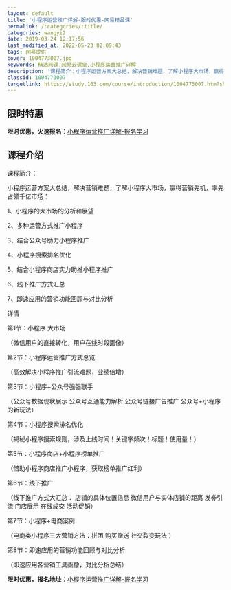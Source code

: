 ```yaml
---
layout: default
title: '小程序运营推广详解-限时优惠-网易精品课'
permalink: /:categories/:title/
categories: wangyi2
date: 2019-03-24 12:17:56
last_modified_at: 2022-05-23 02:09:43
tags: 网易提供
cover: 1004773007.jpg
keywords: 精选网课,网易云课堂,小程序运营推广详解
description: '课程简介：小程序运营方案大总结，解决营销难题，了解小程序大市场，赢得营销先机，率先占领千亿市场：1、小程序的大市场的分析'
classid: 1004773007
targetlink: https://study.163.com/course/introduction/1004773007.htm?share=1&shareId=1025206652&utm_campaign=share&utm_medium=iphoneShare&utm_source=&utm_u=1025206652
---
```


## 限时特惠

**限时优惠，火速报名**：[小程序运营推广详解-报名学习](https://study.163.com/course/introduction/1004773007.htm?share=1&shareId=1025206652&utm_campaign=share&utm_medium=iphoneShare&utm_source=&utm_u=1025206652)

## 课程介绍

课程简介：

小程序运营方案大总结，解决营销难题，了解小程序大市场，赢得营销先机，率先占领千亿市场：

1、小程序的大市场的分析和展望

2、多种运营方式推广小程序

3、结合公众号助力小程序推广

4、小程序搜索排名优化

5、结合小程序商店实力助推小程序推广

6、线下推广方式汇总

7、即速应用的营销功能回顾与对比分析

详情

第1节：小程序 大市场

（微信用户的直接转化，用户在线时段画像）

第2节：小程序运营推广方式总览

（高效解决小程序推广引流难题，业绩倍增）

第3节：小程序+公众号强强联手

（公众号数据现状展示 公众号互通能力解析 公众号链接广告推广 公众号+小程序的新玩法）

第4节：小程序搜索排名优化

（揭秘小程序搜索规则，涉及上线时间！关键字频次！标题！使用量！）

第5节：小程序商店+小程序榜单推广

（借助小程序商店推广小程序，获取榜单推广红利）

第6节：线下推广

（线下推广方式大汇总： 店铺的具体位置信息 微信用户与实体店铺的距离 发券引流 门店展示 在线成交 活动促销）

第7节：小程序+电商案例

（电商类小程序三大营销方法：拼团 购买赠送 社交裂变玩法 ）

第8节：即速应用的营销功能回顾与对比分析

（即速应用各营销工具画像，对比分析总结）

**限时优惠，报名地址**：[小程序运营推广详解-报名学习](https://study.163.com/course/introduction/1004773007.htm?share=1&shareId=1025206652&utm_campaign=share&utm_medium=iphoneShare&utm_source=&utm_u=1025206652)


